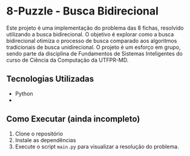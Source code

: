 # 8-Puzzle - Busca Bidirecional

Este projeto é uma implementação do problema das 8 fichas, resolvido utilizando a busca bidirecional. O objetivo é explorar como a busca bidirecional otimiza o processo de busca comparado aos algoritmos tradicionais de busca unidirecional. O projeto é um esforço em grupo, sendo parte da disciplina de Fundamentos de Sistemas Inteligentes do curso de Ciência da Computação da UTFPR-MD.

## Tecnologias Utilizadas
- Python
- 

## Como Executar (ainda incompleto)
1. Clone o repositório
2. Instale as dependências
3. Execute o script `main.py` para visualizar a resolução do problema.

